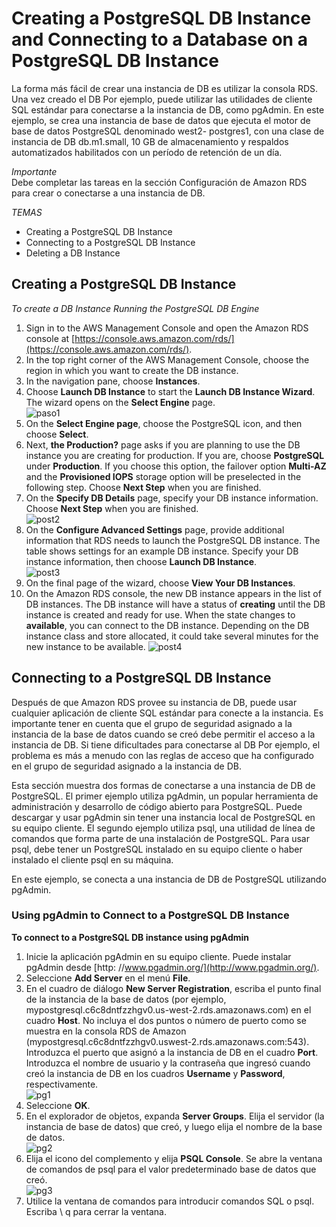 # Creating a PostgreSQL DB Instance and Connecting to a Database on a PostgreSQL DB Instance   
La forma más fácil de crear una instancia de DB es utilizar la consola RDS. Una vez creado el DB Por ejemplo, puede utilizar las utilidades de cliente SQL estándar para conectarse a la instancia de DB, como pgAdmin. En este ejemplo, se crea una instancia de base de datos que ejecuta el motor de base de datos PostgreSQL denominado west2- postgres1, con una clase de instancia de DB db.m1.small, 10 GB de almacenamiento y respaldos automatizados habilitados con un período de retención de un día.

*Importante*  
Debe completar las tareas en la sección Configuración de Amazon RDS para crear o conectarse a una instancia de DB.

*TEMAS*

* Creating a PostgreSQL DB Instance
* Connecting to a PostgreSQL DB Instance
* Deleting a DB Instance

## Creating a PostgreSQL DB Instance

*To create a DB Instance Running the PostgreSQL DB Engine*
1. Sign in to the AWS Management Console and open the Amazon RDS console at [https://console.aws.amazon.com/rds/](https://console.aws.amazon.com/rds/).
2. In the top right corner of the AWS Management Console, choose the region in which you want to
create the DB instance.
3. In the navigation pane, choose **Instances**.
4. Choose **Launch DB Instance** to start the **Launch DB Instance Wizard**.  
The wizard opens on the **Select Engine** page.   
![paso1](images/post1.jpg)
5. On the **Select Engine page**, choose the PostgreSQL icon, and then choose **Select**.
6. Next, **the Production?** page asks if you are planning to use the DB instance you are creating for
production. If you are, choose **PostgreSQL** under **Production**. If you choose this option, the failover
option **Multi-AZ** and the **Provisioned IOPS** storage option will be preselected in the following step.
Choose **Next Step** when you are finished.
7. On the **Specify DB Details** page, specify your DB instance information. Choose **Next Step** when you
are finished.   
![post2](images/post2.jpg)
8. On the **Configure Advanced Settings** page, provide additional information that RDS needs to
launch the PostgreSQL DB instance. The table shows settings for an example DB instance. Specify
your DB instance information, then choose **Launch DB Instance**.   
![post3](images/post3.jpg)
9. On the final page of the wizard, choose **View Your DB Instances**.   
10. On the Amazon RDS console, the new DB instance appears in the list of DB instances. The DB
instance will have a status of **creating** until the DB instance is created and ready for use. When the
state changes to **available**, you can connect to the DB instance. Depending on the DB instance class
and store allocated, it could take several minutes for the new instance to be available.
![post4](images/post4.jpg)

## Connecting to a PostgreSQL DB Instance

Después de que Amazon RDS provee su instancia de DB, puede usar cualquier aplicación de cliente SQL estándar para
conecte a la instancia. Es importante tener en cuenta que el grupo de seguridad asignado a la instancia de la base de datos
cuando se creó debe permitir el acceso a la instancia de DB. Si tiene dificultades para conectarse al DB
Por ejemplo, el problema es más a menudo con las reglas de acceso que ha configurado en el grupo de seguridad asignado a
la instancia de DB.

Esta sección muestra dos formas de conectarse a una instancia de DB de PostgreSQL. El primer ejemplo utiliza pgAdmin, un
popular herramienta de administración y desarrollo de código abierto para PostgreSQL. Puede descargar y usar
pgAdmin sin tener una instancia local de PostgreSQL en su equipo cliente. El segundo ejemplo
utiliza psql, una utilidad de línea de comandos que forma parte de una instalación de PostgreSQL. Para usar psql, debe tener un
PostgreSQL instalado en su equipo cliente o haber instalado el cliente psql en su máquina.

En este ejemplo, se conecta a una instancia de DB de PostgreSQL utilizando pgAdmin.

### Using pgAdmin to Connect to a PostgreSQL DB Instance

**To connect to a PostgreSQL DB instance using pgAdmin**

1. Inicie la aplicación pgAdmin en su equipo cliente. Puede instalar pgAdmin desde [http: //www.pgadmin.org/](http://www.pgadmin.org/).
2. Seleccione **Add Server** en el menú **File**.
3. En el cuadro de diálogo **New Server Registration**, escriba el punto final de la instancia de la base de datos (por ejemplo,
mypostgresql.c6c8dntfzzhgv0.us-west-2.rds.amazonaws.com) en el cuadro **Host**. No incluya el dos puntos o número de puerto como se muestra en la consola RDS de Amazon (mypostgresql.c6c8dntfzzhgv0.uswest-2.rds.amazonaws.com:543).    
Introduzca el puerto que asignó a la instancia de DB en el cuadro **Port**. Introduzca el nombre de usuario y la contraseña que ingresó cuando creó la instancia de DB en los cuadros **Username** y **Password**, respectivamente.  
![pg1](images/pg1.jpg)
4. Seleccione **OK**.
5. En el explorador de objetos, expanda **Server Groups**. Elija el servidor (la instancia de base de datos) que creó, y luego elija el nombre de la base de datos.  
![pg2](images/pg2.jpg)
6. Elija el icono del complemento y elija **PSQL Console**. Se abre la ventana de comandos de psql para el valor predeterminado base de datos que creó.  
![pg3](images/pg3.jpg)
7. Utilice la ventana de comandos para introducir comandos SQL o psql. Escriba \ q para cerrar la ventana.

